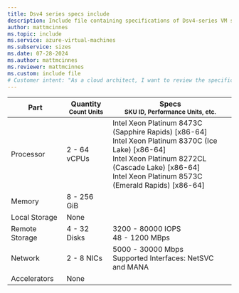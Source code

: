 ```yaml
---
title: Dsv4 series specs include
description: Include file containing specifications of Dsv4-series VM sizes.
author: mattmcinnes
ms.topic: include
ms.service: azure-virtual-machines
ms.subservice: sizes
ms.date: 07-28-2024
ms.author: mattmcinnes
ms.reviewer: mattmcinnes
ms.custom: include file
# Customer intent: "As a cloud architect, I want to review the specifications of Dsv4-series VMs, so that I can select the appropriate resources for applications requiring optimal performance and scalability."
---
```

| Part | Quantity <br><sup>Count Units | Specs <br><sup>SKU ID, Performance Units, etc.  |
|---|---|---|
| Processor      | 2 - 64 vCPUs       | Intel Xeon Platinum 8473C (Sapphire Rapids) [x86-64] <br>Intel Xeon Platinum 8370C (Ice Lake) [x86-64] <br>Intel Xeon Platinum 8272CL (Cascade Lake) [x86-64] <br>Intel Xeon Platinum 8573C (Emerald Rapids) [x86-64]                                                 |
| Memory         | 8 - 256 GiB          |                                                    |
| Local Storage  |  None     |  |
| Remote Storage | 4 - 32 Disks    | 3200 - 80000 IOPS <br>48 - 1200 MBps                     |
| Network        | 2 - 8 NICs          | 5000 - 30000 Mbps <br> Supported Interfaces: NetSVC and MANA  |                |
| Accelerators   | None              |                                                     |
